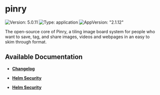 # pinry

![Version: 5.0.11](https://img.shields.io/badge/Version-5.0.11-informational?style=flat-square) ![Type: application](https://img.shields.io/badge/Type-application-informational?style=flat-square) ![AppVersion: "2.1.12"](https://img.shields.io/badge/AppVersion-"2.1.12"-informational?style=flat-square)

The open-source core of Pinry, a tiling image board system for people who want to save, tag, and share images, videos and webpages in an easy to skim through format.

## Available Documentation

- [**Changelog**](CHANGELOG)

- [**Helm Security**](container-security)

- [**Helm Security**](helm-security)

